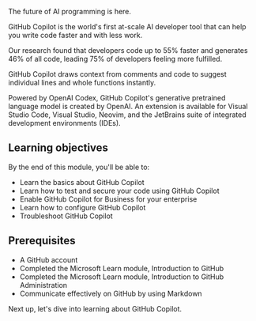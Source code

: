 The future of AI programming is here.

GitHub Copilot is the world's first at-scale AI developer tool that can help you write code faster and with less work.

Our research found that developers code up to 55% faster and generates 46% of all code, leading 75% of developers feeling more fulfilled. 

GitHub Copilot draws context from comments and code to suggest individual lines and whole functions instantly.

Powered by OpenAI Codex, GitHub Copilot's generative pretrained language model is created by OpenAI. An extension is available for Visual Studio Code, Visual Studio, Neovim, and the JetBrains suite of integrated development environments (IDEs).

## Learning objectives

By the end of this module, you'll be able to:

- Learn the basics about GitHub Copilot
- Learn how to test and secure your code using GitHub Copilot
- Enable GitHub Copilot for Business for your enterprise
- Learn how to configure GitHub Copilot
- Troubleshoot GitHub Copilot

## Prerequisites

- A GitHub account
- Completed the Microsoft Learn module, Introduction to GitHub
- Completed the Microsoft Learn module, Introduction to GitHub Administration
- Communicate effectively on GitHub by using Markdown


Next up, let's dive into learning about GitHub Copilot.
